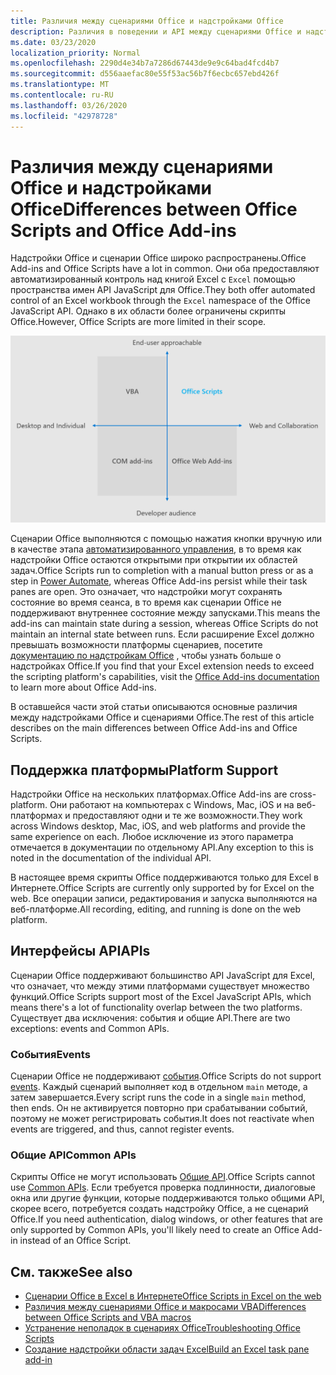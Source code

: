 ```yaml
---
title: Различия между сценариями Office и надстройками Office
description: Различия в поведении и API между сценариями Office и надстройками Office.
ms.date: 03/23/2020
localization_priority: Normal
ms.openlocfilehash: 2290d4e34b7a7286d67443de9e9c64bad4fcd4b7
ms.sourcegitcommit: d556aaefac80e55f53ac56b7f6ecbc657ebd426f
ms.translationtype: MT
ms.contentlocale: ru-RU
ms.lasthandoff: 03/26/2020
ms.locfileid: "42978728"
---
```

# <a name="differences-between-office-scripts-and-office-add-ins"></a><span data-ttu-id="b55eb-103">Различия между сценариями Office и надстройками Office</span><span class="sxs-lookup"><span data-stu-id="b55eb-103">Differences between Office Scripts and Office Add-ins</span></span>

<span data-ttu-id="b55eb-104">Надстройки Office и сценарии Office широко распространены.</span><span class="sxs-lookup"><span data-stu-id="b55eb-104">Office Add-ins and Office Scripts have a lot in common.</span></span> <span data-ttu-id="b55eb-105">Они оба предоставляют автоматизированный контроль над книгой Excel с `Excel` помощью пространства имен API JavaScript для Office.</span><span class="sxs-lookup"><span data-stu-id="b55eb-105">They both offer automated control of an Excel workbook through the `Excel` namespace of the Office JavaScript API.</span></span> <span data-ttu-id="b55eb-106">Однако в их области более ограничены скрипты Office.</span><span class="sxs-lookup"><span data-stu-id="b55eb-106">However, Office Scripts are more limited in their scope.</span></span>

![Схема из четырех квадрантов, в которой показаны области фокуса для различных решений по расширению Office.](../images/office-programmability-diagram.png)

<span data-ttu-id="b55eb-109">Сценарии Office выполняются с помощью нажатия кнопки вручную или в качестве этапа [автоматизированного управления](https://flow.microsoft.com/), в то время как надстройки Office остаются открытыми при открытии их областей задач.</span><span class="sxs-lookup"><span data-stu-id="b55eb-109">Office Scripts run to completion with a manual button press or as a step in [Power Automate](https://flow.microsoft.com/), whereas Office Add-ins persist while their task panes are open.</span></span> <span data-ttu-id="b55eb-110">Это означает, что надстройки могут сохранять состояние во время сеанса, в то время как сценарии Office не поддерживают внутреннее состояние между запусками.</span><span class="sxs-lookup"><span data-stu-id="b55eb-110">This means the add-ins can maintain state during a session, whereas Office Scripts do not maintain an internal state between runs.</span></span> <span data-ttu-id="b55eb-111">Если расширение Excel должно превышать возможности платформы сценариев, посетите [документацию по надстройкам Office](/office/dev/add-ins) , чтобы узнать больше о надстройках Office.</span><span class="sxs-lookup"><span data-stu-id="b55eb-111">If you find that your Excel extension needs to exceed the scripting platform's capabilities, visit the [Office Add-ins documentation](/office/dev/add-ins) to learn more about Office Add-ins.</span></span>

<span data-ttu-id="b55eb-112">В оставшейся части этой статьи описываются основные различия между надстройками Office и сценариями Office.</span><span class="sxs-lookup"><span data-stu-id="b55eb-112">The rest of this article describes on the main differences between Office Add-ins and Office Scripts.</span></span>

## <a name="platform-support"></a><span data-ttu-id="b55eb-113">Поддержка платформы</span><span class="sxs-lookup"><span data-stu-id="b55eb-113">Platform Support</span></span>

<span data-ttu-id="b55eb-114">Надстройки Office на нескольких платформах.</span><span class="sxs-lookup"><span data-stu-id="b55eb-114">Office Add-ins are cross-platform.</span></span> <span data-ttu-id="b55eb-115">Они работают на компьютерах с Windows, Mac, iOS и на веб-платформах и предоставляют одни и те же возможности.</span><span class="sxs-lookup"><span data-stu-id="b55eb-115">They work across Windows desktop, Mac, iOS, and web platforms and provide the same experience on each.</span></span> <span data-ttu-id="b55eb-116">Любое исключение из этого параметра отмечается в документации по отдельному API.</span><span class="sxs-lookup"><span data-stu-id="b55eb-116">Any exception to this is noted in the documentation of the individual API.</span></span>

<span data-ttu-id="b55eb-117">В настоящее время скрипты Office поддерживаются только для Excel в Интернете.</span><span class="sxs-lookup"><span data-stu-id="b55eb-117">Office Scripts are currently only supported by for Excel on the web.</span></span> <span data-ttu-id="b55eb-118">Все операции записи, редактирования и запуска выполняются на веб-платформе.</span><span class="sxs-lookup"><span data-stu-id="b55eb-118">All recording, editing, and running is done on the web platform.</span></span>

## <a name="apis"></a><span data-ttu-id="b55eb-119">Интерфейсы API</span><span class="sxs-lookup"><span data-stu-id="b55eb-119">APIs</span></span>

<span data-ttu-id="b55eb-120">Сценарии Office поддерживают большинство API JavaScript для Excel, что означает, что между этими платформами существует множество функций.</span><span class="sxs-lookup"><span data-stu-id="b55eb-120">Office Scripts support most of the Excel JavaScript APIs, which means there's  a lot of functionality overlap between the two platforms.</span></span> <span data-ttu-id="b55eb-121">Существует два исключения: события и общие API.</span><span class="sxs-lookup"><span data-stu-id="b55eb-121">There are two exceptions: events and Common APIs.</span></span>

### <a name="events"></a><span data-ttu-id="b55eb-122">События</span><span class="sxs-lookup"><span data-stu-id="b55eb-122">Events</span></span>

<span data-ttu-id="b55eb-123">Сценарии Office не поддерживают [события](/office/dev/add-ins/excel/excel-add-ins-events).</span><span class="sxs-lookup"><span data-stu-id="b55eb-123">Office Scripts do not support [events](/office/dev/add-ins/excel/excel-add-ins-events).</span></span> <span data-ttu-id="b55eb-124">Каждый сценарий выполняет код в отдельном `main` методе, а затем завершается.</span><span class="sxs-lookup"><span data-stu-id="b55eb-124">Every script runs the code in a single `main` method, then ends.</span></span> <span data-ttu-id="b55eb-125">Он не активируется повторно при срабатывании событий, поэтому не может регистрировать события.</span><span class="sxs-lookup"><span data-stu-id="b55eb-125">It does not reactivate when events are triggered, and thus, cannot register events.</span></span>

### <a name="common-apis"></a><span data-ttu-id="b55eb-126">Общие API</span><span class="sxs-lookup"><span data-stu-id="b55eb-126">Common APIs</span></span>

<span data-ttu-id="b55eb-127">Скрипты Office не могут использовать [Общие API](/javascript/api/office).</span><span class="sxs-lookup"><span data-stu-id="b55eb-127">Office Scripts cannot use [Common APIs](/javascript/api/office).</span></span> <span data-ttu-id="b55eb-128">Если требуется проверка подлинности, диалоговые окна или другие функции, которые поддерживаются только общими API, скорее всего, потребуется создать надстройку Office, а не сценарий Office.</span><span class="sxs-lookup"><span data-stu-id="b55eb-128">If you need authentication, dialog windows, or other features that are only supported by Common APIs, you'll likely need to create an Office Add-in instead of an Office Script.</span></span>

## <a name="see-also"></a><span data-ttu-id="b55eb-129">См. также</span><span class="sxs-lookup"><span data-stu-id="b55eb-129">See also</span></span>

- [<span data-ttu-id="b55eb-130">Сценарии Office в Excel в Интернете</span><span class="sxs-lookup"><span data-stu-id="b55eb-130">Office Scripts in Excel on the web</span></span>](../overview/excel.md)
- [<span data-ttu-id="b55eb-131">Различия между сценариями Office и макросами VBA</span><span class="sxs-lookup"><span data-stu-id="b55eb-131">Differences between Office Scripts and VBA macros</span></span>](vba-differences.md)
- [<span data-ttu-id="b55eb-132">Устранение неполадок в сценариях Office</span><span class="sxs-lookup"><span data-stu-id="b55eb-132">Troubleshooting Office Scripts</span></span>](../testing/troubleshooting.md)
- [<span data-ttu-id="b55eb-133">Создание надстройки области задач Excel</span><span class="sxs-lookup"><span data-stu-id="b55eb-133">Build an Excel task pane add-in</span></span>](/office/dev/add-ins/quickstarts/excel-quickstart-jquery)
